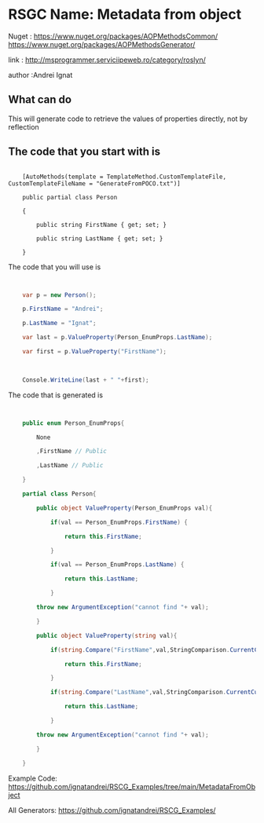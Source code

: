 # RSGC Name: Metadata from object

Nuget :
    https://www.nuget.org/packages/AOPMethodsCommon/
    https://www.nuget.org/packages/AOPMethodsGenerator/


link : http://msprogrammer.serviciipeweb.ro/category/roslyn/ 


author :Andrei Ignat


## What can do

This will generate code to retrieve the values of properties directly, not by reflection

## The code that you start with is 

```

    [AutoMethods(template = TemplateMethod.CustomTemplateFile, CustomTemplateFileName = "GenerateFromPOCO.txt")]

    public partial class Person

    {

        public string FirstName { get; set; }

        public string LastName { get; set; }

    }
```

The code that you will use is

```csharp


    var p = new Person();                                      

    p.FirstName = "Andrei";

    p.LastName = "Ignat";

    var last = p.ValueProperty(Person_EnumProps.LastName);

    var first = p.ValueProperty("FirstName");

    

    Console.WriteLine(last + " "+first);

```

The code that is generated is
```csharp


    public enum Person_EnumProps{                                                                  

        None

        ,FirstName // Public 

        ,LastName // Public 

    }

    partial class Person{

        public object ValueProperty(Person_EnumProps val){

            if(val == Person_EnumProps.FirstName) {

                return this.FirstName;

            }

            if(val == Person_EnumProps.LastName) {

                return this.LastName;

            }

        throw new ArgumentException("cannot find "+ val);

        }

        public object ValueProperty(string val){

            if(string.Compare("FirstName",val,StringComparison.CurrentCultureIgnoreCase)==0) {

                return this.FirstName;

            }

            if(string.Compare("LastName",val,StringComparison.CurrentCultureIgnoreCase)==0) {

                return this.LastName;

            }

        throw new ArgumentException("cannot find "+ val);

        }

    }

```


Example Code: <a href="https://github.com/ignatandrei/RSCG_Examples/tree/main/MetadataFromObject" rel="noopener" target="_blank">https://github.com/ignatandrei/RSCG_Examples/tree/main/MetadataFromObject</a>

All Generators: <a href="https://github.com/ignatandrei/RSCG_Examples/">https://github.com/ignatandrei/RSCG_Examples/</a>